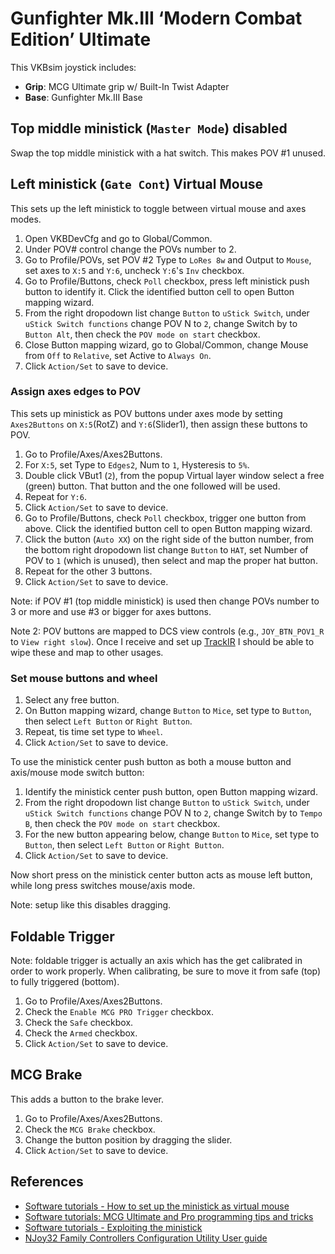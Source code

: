 # Gunfighter Mk.III ‘Modern Combat Edition’ Ultimate

This VKBsim joystick includes:
* **Grip**: MCG Ultimate grip w/ Built-In Twist Adapter
* **Base**: Gunfighter Mk.III Base

## Top middle ministick (`Master Mode`) disabled

Swap the top middle ministick with a hat switch. This makes POV #1 unused.

## Left ministick (`Gate Cont`) Virtual Mouse

This sets up the left ministick to toggle between virtual mouse and axes modes.

1. Open VKBDevCfg and go to Global/Common.
1. Under POV# control change the POVs number to 2.
1. Go to Profile/POVs, set POV #2 Type to `LoRes 8w` and Output to `Mouse`, set axes to `X:5` and `Y:6`, uncheck `Y:6`'s `Inv` checkbox.
1. Go to Profile/Buttons, check `Poll` checkbox, press left ministick push button to identify it. Click the identified button cell to open Button mapping wizard.
1. From the right dropodown list change `Button` to `uStick Switch`, under `uStick Switch functions` change POV N to `2`, change Switch by to `Button Alt`, then check the `POV mode on start` checkbox.
1. Close Button mapping wizard, go to Global/Common, change Mouse from `Off` to `Relative`, set Active to `Always On`.
1. Click `Action/Set` to save to device.

### Assign axes edges to POV

This sets up ministick as POV buttons under axes mode by setting `Axes2Buttons` on `X:5`(RotZ) and `Y:6`(Slider1), then assign these buttons to POV.

1. Go to Profile/Axes/Axes2Buttons.
1. For `X:5`, set Type to `Edges2`, Num to `1`, Hysteresis to `5%`.
1. Double click VBut1 (`2`), from the popup Virtual layer window select a free (green) button. That button and the one followed will be used.
1. Repeat for `Y:6`.
1. Click `Action/Set` to save to device.
1. Go to Profile/Buttons, check `Poll` checkbox, trigger one button from above. Click the identified button cell to open Button mapping wizard.
1. Click the button (`Auto XX`) on the right side of the button number, from the bottom right dropodown list change `Button` to `HAT`, set Number of POV to `1` (which is unused), then select and map the proper hat button.
1. Repeat for the other 3 buttons.
1. Click `Action/Set` to save to device.

Note: if POV #1 (top middle ministick) is used then change POVs number to 3 or more and use #3 or bigger for axes buttons.

Note 2: POV buttons are mapped to DCS view controls (e.g., `JOY_BTN_POV1_R` to `View right slow`). Once I receive and set up [TrackIR](../TrackIR/README.md) I should be able to wipe these and map to other usages.

### Set mouse buttons and wheel

1. Select any free button.
1. On Button mapping wizard, change `Button` to `Mice`, set type to `Button`, then select `Left Button` or `Right Button`.
1. Repeat, tis time set type to `Wheel`.
1. Click `Action/Set` to save to device.

To use the ministick center push button as both a mouse button and axis/mouse mode switch button:

1. Identify the ministick center push button, open Button mapping wizard.
1. From the right dropodown list change `Button` to `uStick Switch`, under `uStick Switch functions` change POV N to `2`, change Switch by to `Tempo B`, then check the `POV mode on start` checkbox.
1. For the new button appearing below, change `Button` to `Mice`, set type to `Button`, then select `Left Button` or `Right Button`.
1. Click `Action/Set` to save to device.

Now short press on the ministick center button acts as mouse left button, while long press switches mouse/axis mode.

Note: setup like this disables dragging.

## Foldable Trigger

Note: foldable trigger is actually an axis which has the get calibrated in order to work properly. When calibrating, be sure to move it from safe (top) to fully triggered (bottom).

1. Go to Profile/Axes/Axes2Buttons.
1. Check the `Enable MCG PRO Trigger` checkbox.
1. Check the `Safe` checkbox.
1. Check the `Armed` checkbox.
1. Click `Action/Set` to save to device.

## MCG Brake

This adds a button to the brake lever.

1. Go to Profile/Axes/Axes2Buttons.
1. Check the `MCG Brake` checkbox.
1. Change the button position by dragging the slider.
1. Click `Action/Set` to save to device.

## References

* [Software tutorials - How to set up the ministick as virtual mouse](https://www.youtube.com/watch?v=io2qSKM0gs4)
* [Software tutorials: MCG Ultimate and Pro programming tips and tricks](https://www.youtube.com/watch?v=BBQadRNHeDo)
* [Software tutorials - Exploiting the ministick](https://www.youtube.com/watch?v=Tv5WDTU1fvA)
* [NJoy32 Family Controllers Configuration Utility User guide](https://vkbcontrollers.com/wp-content/uploads/2021/05/controller_2_15_En.pdf)